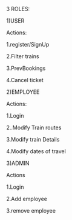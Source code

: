 3 ROLES:

1)USER

  Actions:
  
  1.register/SignUp
  
  2.Filter trains
  
  3.PrevBookings
  
  4.Cancel ticket

2)EMPLOYEE

  Actions:
  
  1.Login
  
  2..Modify Train routes
  
  3.Modify train Details
  
  4.Modify dates of travel
 
3)ADMIN

  Actions
  
  1.Login
  
  2.Add employee
  
  3.remove employee
